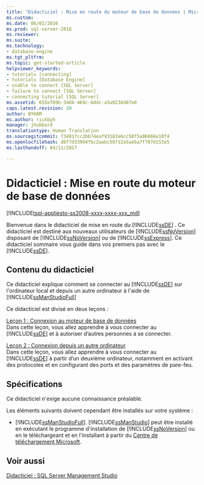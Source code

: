 ```yaml
---
title: "Didacticiel : Mise en route du moteur de base de données | Microsoft Docs"
ms.custom: 
ms.date: 06/02/2016
ms.prod: sql-server-2016
ms.reviewer: 
ms.suite: 
ms.technology:
- database-engine
ms.tgt_pltfrm: 
ms.topic: get-started-article
helpviewer_keywords:
- tutorials [connecting]
- tutorials [Database Engine]
- unable to connect [SQL Server]
- failure to connect [SQL Server]
- connecting tutorial [SQL Server]
ms.assetid: 655e709b-346b-469c-bddc-a5a0238d07e0
caps.latest.revision: 20
author: BYHAM
ms.author: rickbyh
manager: jhubbard
translationtype: Human Translation
ms.sourcegitcommit: f3481fcc2bb74eaf93182e6cc58f5a06666e10f4
ms.openlocfilehash: d8f7d33994fbc2aabc50732a5aeba7f707d153e5
ms.lasthandoff: 04/11/2017

---
```

# <a name="tutorial-getting-started-with-the-database-engine"></a>Didacticiel : Mise en route du moteur de base de données
[!INCLUDE[tsql-appliesto-ss2008-xxxx-xxxx-xxx_md](../includes/tsql-appliesto-ss2008-xxxx-xxxx-xxx-md.md)]

Bienvenue dans le didacticiel de mise en route du [!INCLUDE[ssDE](../includes/ssde-md.md)] . Ce didacticiel est destiné aux nouveaux utilisateurs de [!INCLUDE[ssNoVersion](../includes/ssnoversion-md.md)] disposant de [!INCLUDE[ssNoVersion](../includes/ssnoversion-md.md)] ou de [!INCLUDE[ssExpress](../includes/ssexpress-md.md)]. Ce didacticiel sommaire vous guide dans vos premiers pas avec le [!INCLUDE[ssDE](../includes/ssde-md.md)].  
  
## <a name="what-you-will-learn"></a>Contenu du didacticiel  
Ce didacticiel explique comment se connecter au [!INCLUDE[ssDE](../includes/ssde-md.md)] sur l'ordinateur local et depuis un autre ordinateur à l'aide de [!INCLUDE[ssManStudioFull](../includes/ssmanstudiofull-md.md)]  
  
Ce didacticiel est divisé en deux leçons :  
  
[Leçon 1 : Connexion au moteur de base de données](../relational-databases/lesson-1-connecting-to-the-database-engine.md)  
Dans cette leçon, vous allez apprendre à vous connecter au [!INCLUDE[ssDE](../includes/ssde-md.md)] et à autoriser d’autres personnes à se connecter.  
  
[Leçon 2 : Connexion depuis un autre ordinateur](../relational-databases/lesson-2-connecting-from-another-computer.md)  
Dans cette leçon, vous allez apprendre à vous connecter au [!INCLUDE[ssDE](../includes/ssde-md.md)] à partir d’un deuxième ordinateur, notamment en activant des protocoles et en configurant des ports et des paramètres de pare-feu.  
  
## <a name="requirements"></a>Spécifications  
Ce didacticiel n'exige aucune connaissance préalable.  
  
Les éléments suivants doivent cependant être installés sur votre système :  
  
-   [!INCLUDE[ssManStudioFull](../includes/ssmanstudiofull-md.md)]. [!INCLUDE[ssManStudio](../includes/ssmanstudio-md.md)] peut être installé en exécutant le programme d'installation de [!INCLUDE[ssNoVersion](../includes/ssnoversion-md.md)] ou en le téléchargeant et en l'installant à partir du [Centre de téléchargement Microsoft](http://go.microsoft.com/fwlink/?LinkId=144346).  
  
## <a name="see-also"></a>Voir aussi  
[Didacticiel : SQL Server Management Studio](../tools/sql-server-management-studio/tutorial-sql-server-management-studio.md)  
  
  
  


